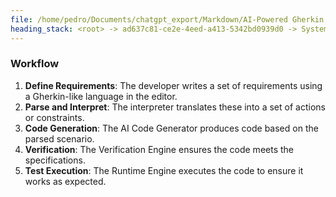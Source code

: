 ```yaml
---
file: /home/pedro/Documents/chatgpt_export/Markdown/AI-Powered Gherkin Code Generation.md
heading_stack: <root> -> ad637c81-ce2e-4eed-a413-5342bd0939d0 -> System -> 79f1e67d-d1e4-49bc-b57d-ff497c221f8e -> System -> aaa27da6-165f-43a9-bc65-814748f78b95 -> User -> 2d7ccacf-fe33-4431-a8a7-9b74c1c1f217 -> Assistant -> Components -> Workflow
---
```

### Workflow
1. **Define Requirements**: The developer writes a set of requirements using a Gherkin-like language in the editor.
2. **Parse and Interpret**: The interpreter translates these into a set of actions or constraints.
3. **Code Generation**: The AI Code Generator produces code based on the parsed scenario.
4. **Verification**: The Verification Engine ensures the code meets the specifications.
5. **Test Execution**: The Runtime Engine executes the code to ensure it works as expected.

